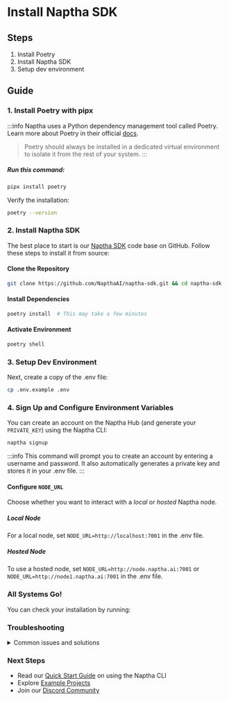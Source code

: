 # Install Naptha SDK

## Steps
1. Install Poetry
2. Install Naptha SDK
3. Setup dev environment

## Guide
### 1. Install Poetry with pipx
:::info
Naptha uses a Python dependency management tool called Poetry. Learn more about Poetry in their official [docs](https://python-poetry.org/docs).

> Poetry should always be installed in a dedicated virtual environment to isolate it from the rest of your system.
:::

##### Run this command:
```bash
pipx install poetry
```

Verify the installation:
```bash
poetry --version
```

### 2. Install Naptha SDK
The best place to start is our [Naptha SDK](https://github.com/NapthaAI/naptha-sdk) code base on GitHub. Follow these steps to install it from source:

#### Clone the Repository
```bash
git clone https://github.com/NapthaAI/naptha-sdk.git && cd naptha-sdk
```

#### Install Dependencies
```bash
poetry install  # This may take a few minutes
```

#### Activate Environment
```bash
poetry shell
```

### 3. Setup Dev Environment
Next, create a copy of the .env file:

```bash
cp .env.example .env
```

### 4. Sign Up and Configure Environment Variables
You can create an account on the Naptha Hub (and generate your ```PRIVATE_KEY```) using the Naptha CLI:

```bash
naptha signup
```
:::info
This command will prompt you to create an account by entering a username and password. It also automatically generates a private key and stores it in your .env file.
:::


<!-- Copy the generated private key into your .env file:
```bash
PRIVATE_KEY=your_generated_key_here
NODE_URL=your_chosen_node_url
``` -->

#### Configure ```NODE_URL```
Choose whether you want to interact with a *local* or *hosted* Naptha node.

##### Local Node
For a local node, set ```NODE_URL=http://localhost:7001``` in the .env file.

##### Hosted Node
To use a hosted node, set ```NODE_URL=http://node.naptha.ai:7001``` or ```NODE_URL=http://node1.naptha.ai:7001``` in the .env file.

### All Systems Go!
You can check your installation by running:

### Troubleshooting

<details>
<summary>Common issues and solutions</summary>

1. **Poetry installation fails**
   ```bash
   python -m pip install --user pipx
   python -m pipx ensurepath
   ```

2. **Dependencies conflict**
   ```bash
   poetry env remove python
   poetry install --no-cache
   poetry env use python3.11
   ```

3. **Node connection issues**
   - Verify your internet connection
   - Check if the selected node is operational
   - Ensure your .env file is properly configured

</details>

### Next Steps
- Read our [Quick Start Guide](./NapthaCLI) on using the Naptha CLI
- Explore [Example Projects](../Examples/)
- Join our [Discord Community](https://naptha.ai/naptha-community)
